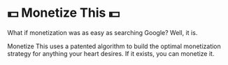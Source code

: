 # 💵 Monetize This 💵

What if monetization was as easy as searching Google? Well, it is.

Monetize This uses a patented algorithm to build the optimal monetization strategy for anything your heart desires. If it exists, you can monetize it.
